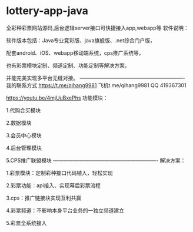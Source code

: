 # lottery-app-java
全彩种彩票网站源码,后台逻辑server接口可快捷接入app,webapp等
软件说明：

软件版本包括：Java专业竞彩版、java旗舰版、.net综合门户版，

配套android、iOS、webapp移动端系统，cps推广系统等，

也有彩票模块定制、频道定制、功能定制等解决方案，

并能完美实现多平台无缝对接。
————————————————————-
我的联系方式
https://t.me/qihang9981
飞机t.me/qihang9981
QQ 419367301 


https://youtu.be/4mjUuBxePhs
功能模块：

1.代购合买模块

2.数据模块

3.会员中心模块

4.后台管理模块

5.CPS推广联盟模块
————————————————————-
解决方案：

1.彩票模块：定制彩种接口代码植入，轻松实现

2.彩票功能：api接入、实现幕后彩票流程

3.cps：推广链接块实现互利共赢

4.彩票频道：不影响本身平台业务的一独立频道建立

5.彩票全系统接入

